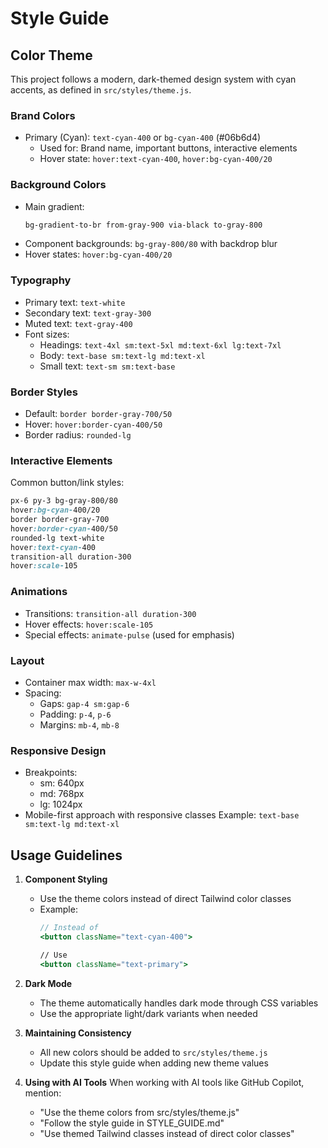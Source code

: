 # Style Guide

## Color Theme

This project follows a modern, dark-themed design system with cyan accents, as defined in `src/styles/theme.js`. 

### Brand Colors
- Primary (Cyan): `text-cyan-400` or `bg-cyan-400` (#06b6d4)
  - Used for: Brand name, important buttons, interactive elements
  - Hover state: `hover:text-cyan-400`, `hover:bg-cyan-400/20`

### Background Colors
- Main gradient: 
  ```css
  bg-gradient-to-br from-gray-900 via-black to-gray-800
  ```
- Component backgrounds: `bg-gray-800/80` with backdrop blur
- Hover states: `hover:bg-cyan-400/20`

### Typography
- Primary text: `text-white`
- Secondary text: `text-gray-300`
- Muted text: `text-gray-400`
- Font sizes:
  - Headings: `text-4xl sm:text-5xl md:text-6xl lg:text-7xl`
  - Body: `text-base sm:text-lg md:text-xl`
  - Small text: `text-sm sm:text-base`

### Border Styles
- Default: `border border-gray-700/50`
- Hover: `hover:border-cyan-400/50`
- Border radius: `rounded-lg`

### Interactive Elements
Common button/link styles:
```css
px-6 py-3 bg-gray-800/80 
hover:bg-cyan-400/20 
border border-gray-700 
hover:border-cyan-400/50 
rounded-lg text-white 
hover:text-cyan-400 
transition-all duration-300 
hover:scale-105
```

### Animations
- Transitions: `transition-all duration-300`
- Hover effects: `hover:scale-105`
- Special effects: `animate-pulse` (used for emphasis)

### Layout
- Container max width: `max-w-4xl`
- Spacing:
  - Gaps: `gap-4 sm:gap-6`
  - Padding: `p-4`, `p-6`
  - Margins: `mb-4`, `mb-8`

### Responsive Design
- Breakpoints:
  - sm: 640px
  - md: 768px
  - lg: 1024px
- Mobile-first approach with responsive classes
  Example: `text-base sm:text-lg md:text-xl`

## Usage Guidelines

1. **Component Styling**
   - Use the theme colors instead of direct Tailwind color classes
   - Example: 
     ```jsx
     // Instead of
     <button className="text-cyan-400">
     
     // Use
     <button className="text-primary">
     ```

2. **Dark Mode**
   - The theme automatically handles dark mode through CSS variables
   - Use the appropriate light/dark variants when needed

3. **Maintaining Consistency**
   - All new colors should be added to `src/styles/theme.js`
   - Update this style guide when adding new theme values

4. **Using with AI Tools**
   When working with AI tools like GitHub Copilot, mention:
   - "Use the theme colors from src/styles/theme.js"
   - "Follow the style guide in STYLE_GUIDE.md"
   - "Use themed Tailwind classes instead of direct color classes"
